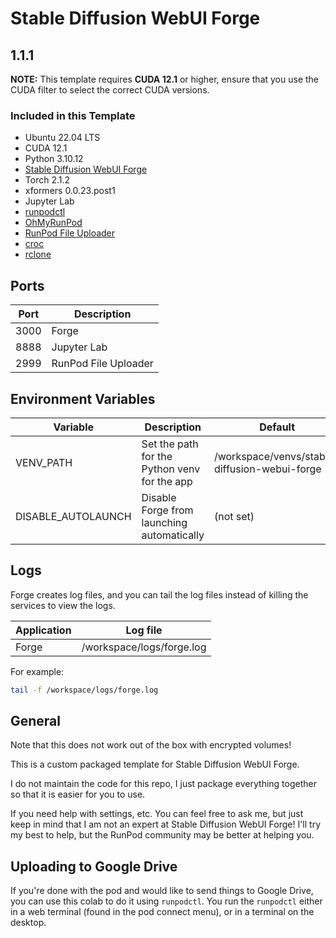 # Stable Diffusion WebUI Forge

## 1.1.1

**NOTE:** This template requires **CUDA 12.1** or higher, ensure that you use the CUDA filter to select the correct CUDA versions.

### Included in this Template

* Ubuntu 22.04 LTS
* CUDA 12.1
* Python 3.10.12
* [Stable Diffusion WebUI Forge](
  https://github.com/lllyasviel/stable-diffusion-webui-forge)
* Torch 2.1.2
* xformers 0.0.23.post1
* Jupyter Lab
* [runpodctl](https://github.com/runpod/runpodctl)
* [OhMyRunPod](https://github.com/kodxana/OhMyRunPod)
* [RunPod File Uploader](https://github.com/kodxana/RunPod-FilleUploader)
* [croc](https://github.com/schollz/croc)
* [rclone](https://rclone.org/)

## Ports

| Port | Description |
|------|-------------|
| 3000 | Forge       |
| 8888 | Jupyter Lab |
| 2999 | RunPod File Uploader |

## Environment Variables

| Variable           | Description                                    | Default                                       |
|--------------------|------------------------------------------------|-----------------------------------------------|
| VENV_PATH          | Set the path for the Python venv for the app   | /workspace/venvs/stable-diffusion-webui-forge |
| DISABLE_AUTOLAUNCH | Disable Forge from launching automatically     | (not set)                                     |

## Logs

Forge creates log files, and you can tail the log files
instead of killing the services to view the logs.

| Application | Log file                  |
|-------------|---------------------------|
| Forge       | /workspace/logs/forge.log |

For example:

```bash
tail -f /workspace/logs/forge.log
```

## General

Note that this does not work out of the box with
encrypted volumes!

This is a custom packaged template for Stable Diffusion WebUI Forge.

I do not maintain the code for this repo,
I just package everything together so that it is
easier for you to use.

If you need help with settings, etc. You can feel free
to ask me, but just keep in mind that I am not an expert
at Stable Diffusion WebUI Forge! I'll try my best to help,
but the RunPod community may be better at helping you.

## Uploading to Google Drive

If you're done with the pod and would like to send
things to Google Drive, you can use this colab to do it
using `runpodctl`. You run the `runpodctl` either in
a web terminal (found in the pod connect menu), or
in a terminal on the desktop.